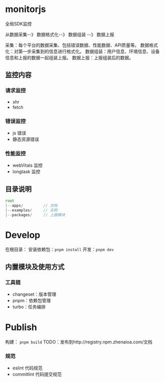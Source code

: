 # monitorjs
全局SDK监控

从数据采集--》 数据格式化--》 数据组装 --》 数据上报

采集：每个平台的数据采集、包括错误数据、性能数据、API质量等。
数据格式化：对第一步采集到的信息进行格式化。
数据组装：用户信息、环境信息、设备信息和上报的数据一起组装上报。
数据上报：上报组装后的数据。

## 监控内容
### 请求监控
- xhr
- fetch

### 错误监控
- js 错误
- 静态资源错误
### 性能监控
- webVitals 监控
- longtask 监控

## 目录说明
```js
root
|--apps/         // 文档  
|--examples/     // 实例
|--packages/     // 上报模块

```
# Develop
在根目录：
安装依赖包：`pnpm install`
开发：`pnpm dev`
## 内置模块及使用方式
### 工具链
- changeset：版本管理
- pnpm：依赖包管理
- turbo：任务编排

# Publish
构建： `pnpm build`
TODO：发布到http://registry.npm.zhenaioa.com/文档

### 规范
- eslint 代码规范
- commitlint 代码提交规范
